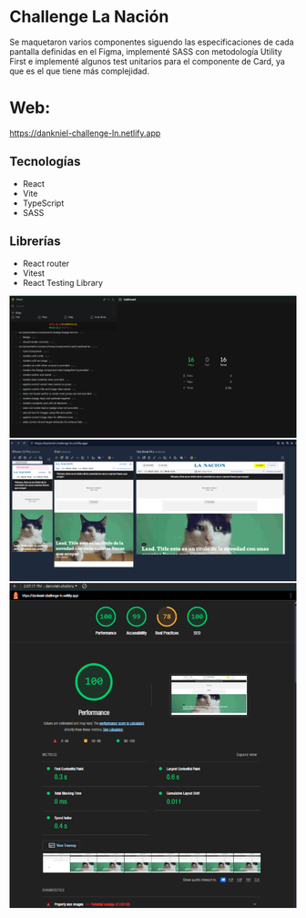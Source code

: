 # Challenge La Nación

Se maquetaron varios componentes siguendo las especificaciones de cada pantalla definidas en el Figma, implementé SASS con metodología Utility First e implementé algunos test unitarios para el componente de Card, ya que es el que tiene más complejidad.

# Web: 
https://dankniel-challenge-ln.netlify.app

## Tecnologías

- React
- Vite
- TypeScript
- SASS

## Librerías

- React router
- Vitest
- React Testing Library


<img src="./capture/_1.png"> 
<img src="./capture/_2.png"> 
<img src="./capture/_3.png"> 